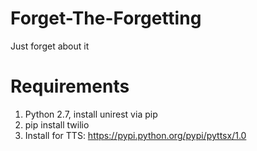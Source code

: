 # Forget-The-Forgetting

Just forget about it

# Requirements
1. Python 2.7, install unirest via pip
2. pip install twilio
3. Install for TTS: https://pypi.python.org/pypi/pyttsx/1.0
